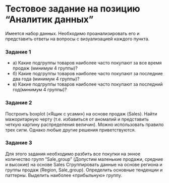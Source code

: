 # Тестовое задание на позицию “Аналитик данных”
 
Имеется набор данных. Необходимо проанализировать его и представить ответы на вопросы с визуализацией каждого пункта.
 
### Задание 1
- а) Какие подгруппы товаров наиболее часто покупают за все время продаж (минимум 4 группы)?
- б) Какие подгруппы товаров наиболее часто покупают за последние два года (минимум 4 группы)?
- в) Какие подгруппы товаров наиболее часто покупают за последний год(минимум 4 группы)?

### Задание 2
 Построить boxplot («Ящик с усами») на основе продаж (Sales). Найти мажоритарную черту (т.е. избавиться от аномалий и представить четкую картину распределения величин).
 Можно использовать правило трех сигм. Однако любые другие решения приветствуются.

### Задание 3
 Для этого задания необходимо разбить все покупки на энное количество групп “Sale_group” (Допустим маленькие продажи, средние и высокие) на основе Sales
Сгруппировать данные на основе региона и группы продаж (Region, Sale_group). Определить основные тенденции и паттерны. Выделить наиболее «прибыльную» группу.
